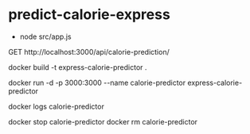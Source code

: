 # predict-calorie-express

- node src/app.js

GET http://localhost:3000/api/calorie-prediction/<username>

docker build -t express-calorie-predictor .

docker run -d -p 3000:3000 --name calorie-predictor express-calorie-predictor

docker logs calorie-predictor

docker stop calorie-predictor
docker rm calorie-predictor
